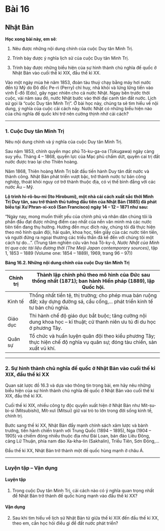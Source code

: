 # Bài 16
## Nhật Bản

**Học xong bài này, em sẽ**:

1. Nêu được những nội dung chính của cuộc Duy tân Minh Trị.

2. Trình bày được ý nghĩa lịch sử của cuộc Duy tân Minh Trị.

3. Trình bày được những biểu hiện của sự hình thành chủ nghĩa đế quốc ở Nhật Bản vào cuối thế kỉ XIX, đầu thế kỉ XX.

Vào một ngày mùa hè năm 1853, đoàn tàu thuỷ chạy bằng máy hơi nước đến từ Mỹ do Đô đốc Pe-ri (Perry) chỉ huy, nhả khói và lừng lững tiến vào vịnh Ê-đô (Edo), gây ngạc nhiên cho cả nước Nhật. Ngay bên trước thời cuộc, vài năm sau đó, nước Nhật bước vào thời đại canh tân đất nước. Lịch sử gọi là “cuộc Duy tân Minh Trị”. Ở bài học này, chúng ta sẽ tìm hiểu về nội dung, ý nghĩa của cuộc cải cách này. Nước Nhật có những biểu hiện nào của chủ nghĩa đế quốc khi trở nên cường thịnh nhờ cải cách?

---

### 1. Cuộc Duy tân Minh Trị

Nêu nội dung chính và ý nghĩa của cuộc Duy tân Minh Trị.

Sau năm 1853, chính quyền mạc phủ Tô-ku-ga-oa (Tokugawa) ngày càng suy yếu. Tháng 4 – 1868, quyền lực của Mạc phủ chấm dứt, quyền cai trị đất nước được trao lại cho Thiên hoàng.

Năm 1868, Thiên hoàng Minh Trị bắt đầu tiến hành Duy tân đất nước và thành công. Nhật Bản phát triển vượt bậc, trở thành nước tư bản công nghiệp, thoát khỏi nguy cơ trở thành thuộc địa, có vị thế bình đẳng với các nước Âu – Mỹ.

**Lộ trình hi-rô-bu-mi (Ito Hirobumi), một nhà cải cách xuất sắc thời Minh Trị Duy tân, sau trở thành thủ tướng đầu tiên của Nhật Bản (1885) đã phát biểu tại Xư Phran-xi-xcô (San Francisco) ngày 14 – 12 – 1871 như sau:**

“Ngày nay, mong muốn thiết yếu của chính phủ và nhân dân chúng tôi là phấn đấu đạt được những điểm cao nhất của nền văn minh mà các nước tiên tiến đang thụ hưởng. Hướng đến mục đích này, chúng tôi đã thực hiện theo mô hình quân đội, hải quân, khoa học, tiền giấy của các nước tiên tiến, và người đứng ra ngoại thương các triều thần đã kề đến với chúng tôi một cách tự do...”.
(Trung tâm nghiên cứu văn hoá Tô-ky-ô, *Nước Nhật của Minh trị qua các tài liệu đương thời (The Meiji Japan contemporary sources)*, tập 1, 1853 – 1889 (Volume one: 1854 – 1889), 1969, trang 96 – 97))

**Bảng 16.2. Những nội dung chính của cuộc Duy tân Minh Trị**

| Chính trị | Thành lập chính phủ theo mô hình của Đức sau thống nhất (1871); ban hành Hiến pháp (1889), lập Quốc hội. |
|---|---|
| Kinh tế | Thống nhất tiền tệ, thị trường; cho phép mua bán ruộng đất; xây dựng đường sá, cầu cống,... phát triển kinh tế tư bản chủ nghĩa. |
| Giáo dục | Thi hành chế độ giáo dục bắt buộc; tăng cường nội dung khoa học – kĩ thuật; cử thanh niên ưu tú đi du học ở phương Tây. |
| Quân sự | Tổ chức và huấn luyện quân đội theo kiểu phương Tây; thực hiện chế độ nghĩa vụ quân sự; đóng tàu chiến, sản xuất vũ khí. |

---

### 2. Sự hình thành chủ nghĩa đế quốc ở Nhật Bản vào cuối thế kỉ XIX, đầu thế kỉ XX

Quan sát lược đồ 16.3 và dựa vào thông tin trong bài, em hãy nêu những biểu hiện của sự hình thành chủ nghĩa đế quốc ở Nhật Bản vào cuối thế kỉ XIX, đầu thế kỉ XX.

Cuối thế kỉ XIX, nhiều công ty độc quyền xuất hiện ở Nhật Bản như Mít-su-bi-si (Mitsubishi), Mít-xưi (Mitsui) giữ vai trò to lớn trong đời sống kinh tế, chính trị.

Bước sang thế kỉ XX, Nhật Bản đẩy mạnh chính sách xâm lược và bành trướng, tiến hành chiến tranh với Trung Quốc (1894 – 1895), Nga (1904 – 1905) và chiếm đóng nhiều thuộc địa như Đài Loan, bán đảo Liêu Đông, cảng Lữ Thuận, phía nam đảo Xa-kha-lin (Sakhalin), Triều Tiên, Sơn Đông,...

Đầu thế kỉ XX, Nhật Bản trở thành một đế quốc hùng mạnh ở châu Á.

---

### Luyện tập – Vận dụng
#### Luyện tập

1. Trong cuộc Duy tân Minh Trị, cải cách nào có ý nghĩa quan trọng nhất để Nhật Bản trở thành đế quốc hùng mạnh vào đầu thế kỉ XX?

#### Vận dụng

2. Sau khi tìm hiểu về lịch sử Nhật Bản từ giữa thế kỉ XIX đến đầu thế kỉ XX, theo em, cần học hỏi điều gì để đất nước phát triển?
